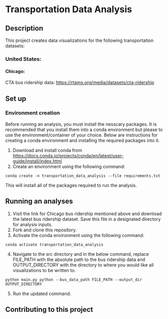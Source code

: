 # Transportation Data Analysis

## Description

This project creates data visualizations for the following transportation datasets:

### United States:

#### Chicago:

CTA bus ridership data: https://rtams.org/media/datasets/cta-ridership
 
## Set up

### Environment creation

Before running an analysis, you must install the nesscary packages. It is recommended that you install them into a conda environment but please to use the environment/container of your choice. Below are instructions for creating a conda environment and installing the required packages into it.

1. Download and install conda from https://docs.conda.io/projects/conda/en/latest/user-guide/install/index.html
2. Create an environment using the following command:

```
conda create -n transportation_data_analysis --file requirements.txt
```

This will install all of the packages required to run the analysis. 

## Running an analyses

1. Visit the link for Chicago bus ridership mentioned above and download the latest bus ridership dataset. Save this file in a designated directory for analysis inputs.
2. Fork and clone this repository. 
3. Activate the conda environment using the following command:

```
conda activate transportation_data_analysis
```

4. Navigate to the src directory and in the below command, replace FILE_PATH with the absolute path to the bus ridership data and OUTPUT_DIRECTORY with the directory to where you would like all visualizations to be written to.

```
python main.py python --bus_data_path FILE_PATH --output_dir OUTPUT_DIRECTORY
```

5. Run the updated command.

## Contributing to this project





